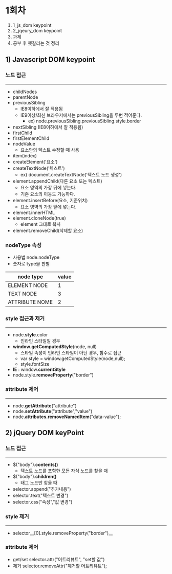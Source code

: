# 1회차
1. 1_js_dom keypoint
2. 2_jqeury_dom keypoint
3. 과제
4. 공부 후 헷갈리는 것 정리

## 1) Javascript DOM keypoint

### __노드 접근__
----------
+ childNodes
+ parentNode
+ previousSibling
	+ IE8이하에서 잘 적용됨
	+ IE9이상/최신 브라우저에서는 previousSibling을 두번 적어준다.
		+ ex) node.previousSibling.previousSibling.style.border
+ nextSibling (IE8이하에서 잘 적용됨)
+ firstChild
+ firstElementChild
+ nodeValue
	+ 요소안의 텍스트 수정할 때 사용
+ item(index)
+ createElement('요소')
+ createTextNode('텍스트')
	+ ex) document.createTextNode('텍스트 노드 생성')
+ element.appendChild(다른 요소 또는 텍스트)
	+ 요소 영역의 가장 뒤에 넣는다.
	+ 기존 요소의 이동도 가능하다.
+ element.insertBefore(요소, 기준위치)
	+ 요소 영역의 가장 앞에 넣는다.
+ element.innerHTML
+ element.cloneNode(true)
	+ element 그대로 복사
+ element.removeChild(삭제할 요소)


### __nodeType 속성__
+ 사용법 node.nodeType
+ 숫자로 type을 판별


| node type  |  value |
|---|---|
| ELEMENT NODE | 1 |
| TEXT NODE  | 3 |
| ATTRIBUTE NOME  | 2  |


### style 접근과 제거
----------
- node.__style__.color 
	- 인라인 스타일일 경우
- __window__.__getComputedStyle__(node, null)
	- 스타일 속성이 인라인 스타일이 아닌 경우, 함수로 접근
	- var style = window.getComputedStyle(node,null);
	- style.fontSize
- __IE__ : window.__currentStyle__ 
- node.style.__removeProperty__("border")


### attribute 제어
---
- node.__getAttribute__("attribute")
- node.__setAttribute__("attribute","value")
- node.__attributes.removeNamedItem__("data-value");	


## 2) jQuery DOM keyPoint

### __노드 접근__
---
- $("body").__contents()__
	- 텍스트 노드를 포함한 모든 자식 노드를 찾을 때
- $("body").__children()__
	- 태그 노드만 찾을 때
- selector.append("추가내용") 
- selector.text("텍스트 변경")
- selector.css("속성","값 변경")


### style 제거
---
- selector__[0].style.removeProperty("border")__


### attribute 제어
- get/set selector.attr("어트리뷰트", "set할 값")
- 제거 selector.removeAttr("제거할 어트리뷰트");